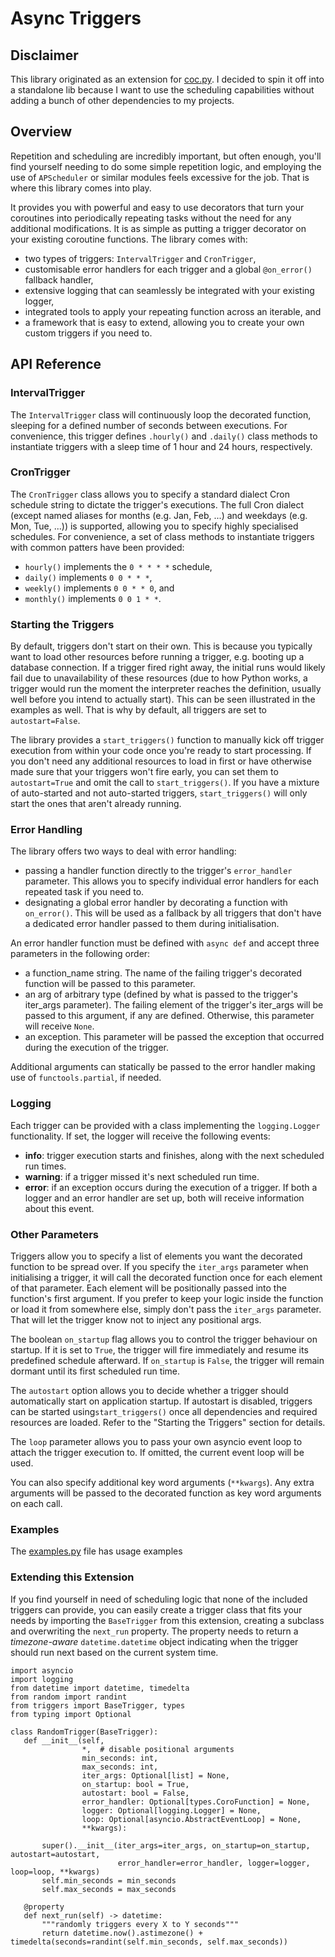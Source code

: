 # Async Triggers

## Disclaimer
This library originated as an extension for [coc.py](https://github.com/mathsman5133/coc.py). I decided to spin it
off into a standalone lib because I want to use the scheduling capabilities without adding a bunch of other
dependencies to my projects.

## Overview

Repetition and scheduling are incredibly important, but often enough, you'll find yourself needing to do some simple
repetition logic, and employing the use of `APScheduler` or similar modules feels excessive for the job. That is
where this library comes into play.

It provides you with powerful and easy to use decorators that turn your coroutines into periodically repeating tasks
without the need for any additional modifications. It is as simple as putting a trigger decorator on your existing
coroutine functions. The library comes with:

- two types of triggers: `IntervalTrigger`  and `CronTrigger`,
- customisable error handlers for each trigger and a global `@on_error()` fallback handler,
- extensive logging that can seamlessly be integrated with your existing logger,
- integrated tools to apply your repeating function across an iterable, and
- a framework that is easy to extend, allowing you to create your own custom triggers if you need to.

## API Reference

### IntervalTrigger

The `IntervalTrigger` class will continuously loop the decorated function, sleeping for a defined number of seconds
between executions. For convenience, this trigger defines ``.hourly()``  and ``.daily()`` class methods to instantiate
triggers with a sleep time of 1 hour and 24 hours, respectively.

### CronTrigger

The `CronTrigger` class allows you to specify a standard dialect Cron schedule string to dictate the trigger's
executions. The full Cron dialect (except named aliases for months (e.g. Jan, Feb, ...) and weekdays (e.g. Mon, Tue,
...)) is supported, allowing you to specify highly specialised schedules. For convenience, a set of class methods to
instantiate triggers with common patters have been provided:

- `hourly()` implements the `0 * * * *` schedule,
- `daily()` implements `0 0 * * *`,
- `weekly()` implements `0 0 * * 0`, and
- `monthly()` implements `0 0 1 * *`.

### Starting the Triggers

By default, triggers don't start on their own. This is because you typically want to load other resources before
running a trigger, e.g. booting up a database connection. If a trigger fired right away, the initial runs would
likely fail due to unavailability of these resources (due to how Python works, a trigger would run the moment the
interpreter reaches the definition, usually well before you intend to actually start). This can be seen illustrated in
the examples as well. That is why by default, all triggers are  set to `autostart=False`.

The library provides a `start_triggers()` function to manually kick off trigger execution from within your code once
you're ready to start processing. If you don't need any additional resources to load in first or have otherwise made
sure that your triggers won't fire early, you can set them to `autostart=True` and omit the call to `start_triggers()`.
If you have a mixture of auto-started and not auto-started triggers, `start_triggers()` will only start the ones that
aren't already running.

### Error Handling

The library offers two ways to deal with error handling:

- passing a handler function directly to the trigger's `error_handler` parameter. This allows you to specify
  individual error handlers for each repeated task if you need to.
- designating a global error handler by decorating a function with `on_error()`. This will be used
  as a fallback by all triggers that don't have a dedicated error handler passed to them during initialisation.

An error handler function must be defined with `async def` and accept three parameters in the following order:

- a function_name string. The name of the failing trigger's decorated function will be passed to this parameter.
- an arg of arbitrary type (defined by what is passed to the trigger's iter_args parameter). The failing element of
  the trigger's iter_args will be passed to this argument, if any are defined. Otherwise, this parameter will receive
  `None`.
- an exception. This parameter will be passed the exception that occurred during the execution of the trigger.

Additional arguments can statically be passed to the error handler making use of ``functools.partial``, if needed.

### Logging

Each trigger can be provided with a class implementing the `logging.Logger` functionality. If set, the logger will
receive the following events:

- **info**: trigger execution starts and finishes, along with the next scheduled run times.
- **warning**: if a trigger missed it's next scheduled run time.
- **error**: if an exception occurs during the execution of a trigger. If both a logger and an error handler are set
  up, both will receive information about this event.

### Other Parameters

Triggers allow you to specify a list of elements you want the decorated function to be spread over. If you specify
the `iter_args` parameter when initialising a trigger, it will call the decorated function once for each element of
that parameter. Each element will be positionally passed into the function's first argument. If you prefer to keep
your logic inside the function or load it from somewhere else, simply don't pass the `iter_args` parameter. That will
let the trigger know not to inject any positional args.

The boolean `on_startup` flag allows you to control the trigger behaviour on startup. If it is set to `True`, the
trigger will fire immediately and resume its predefined schedule afterward. If `on_startup` is `False`, the trigger
will remain dormant until its first scheduled run time.

The `autostart` option allows you to decide whether a trigger should automatically start on application startup.
If autostart is disabled, triggers can be started using`start_triggers()` once all dependencies and required resources
are loaded. Refer to the "Starting the Triggers" section for details.

The `loop` parameter allows you to pass your own asyncio event loop to attach the trigger execution to. If omitted,
the current event loop will be used.

You can also specify additional key word arguments (`**kwargs`). Any extra arguments will be passed to the decorated
function as key word arguments on each call.

### Examples
The [examples.py](https://github.com/leagueutils/async-triggers/blob/main/examples.py) file has usage examples


### Extending this Extension

If you find yourself in need of scheduling logic that none of the included triggers can provide, you can easily
create a trigger class that fits your needs by importing the `BaseTrigger` from this extension, creating a
subclass and overwriting the `next_run`  property. The property needs to return a *timezone-aware*
`datetime.datetime` object indicating when the trigger should run next based on the current system time.


```python3
import asyncio
import logging
from datetime import datetime, timedelta
from random import randint
from triggers import BaseTrigger, types
from typing import Optional

class RandomTrigger(BaseTrigger):
   def __init__(self,
                *,  # disable positional arguments
                min_seconds: int,
                max_seconds: int,
                iter_args: Optional[list] = None,
                on_startup: bool = True,
                autostart: bool = False,
                error_handler: Optional[types.CoroFunction] = None,
                logger: Optional[logging.Logger] = None,
                loop: Optional[asyncio.AbstractEventLoop] = None,
                **kwargs):

       super().__init__(iter_args=iter_args, on_startup=on_startup, autostart=autostart,
                        error_handler=error_handler, logger=logger, loop=loop, **kwargs)
       self.min_seconds = min_seconds
       self.max_seconds = max_seconds

   @property
   def next_run(self) -> datetime:
       """randomly triggers every X to Y seconds"""
       return datetime.now().astimezone() + timedelta(seconds=randint(self.min_seconds, self.max_seconds))
```
